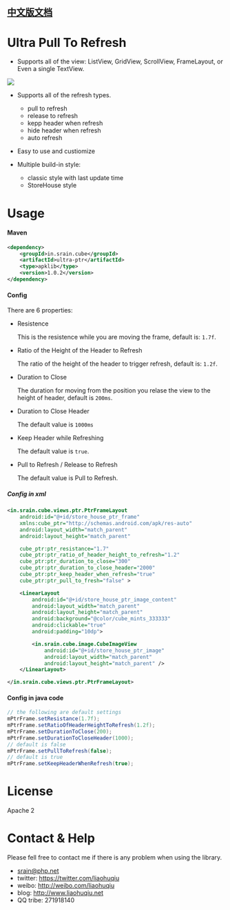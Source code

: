 ## [中文版文档](https://github.com/liaohuqiu/android-CLog/blob/master/README-cn.md)

# Ultra Pull To Refresh

* Supports all of the view: ListView, GridView, ScrollView, FrameLayout, or Even a single TextView.

<div><img src='http://srain-github.qiniudn.com/ultra-ptr/contains-all-of-views.gif'/></div>

* Supports all of the refresh types.
    * pull to refresh
    * release to refresh
    * kepp header when refresh
    * hide header when refresh
    * auto refresh

* Easy to use and custiomize

* Multiple build-in style:

    * classic style with last update time
    * StoreHouse style

# Usage

#### Maven

```xml
<dependency>
    <groupId>in.srain.cube</groupId>
    <artifactId>ultra-ptr</artifactId>
    <type>apklib</type>
    <version>1.0.2</version>
</dependency>
```

#### Config

There are 6 properties:

* Resistence

    This is the resistence while you are moving the frame, default is: `1.7f`.

* Ratio of the Height of the Header to Refresh

    The ratio of the height of the header to trigger refresh, default is: `1.2f`.

* Duration to Close

    The duration for moving from the position you relase the view to the height of header, default is `200ms`.

* Duration to Close Header

    The default value is `1000ms`

* Keep Header while Refreshing

    The default value is `true`.

* Pull to Refresh / Release to Refresh

    The default value is Pull to Refresh.

##### Config in xml

```xml
<in.srain.cube.views.ptr.PtrFrameLayout
    android:id="@+id/store_house_ptr_frame"
    xmlns:cube_ptr="http://schemas.android.com/apk/res-auto"
    android:layout_width="match_parent"
    android:layout_height="match_parent"

    cube_ptr:ptr_resistance="1.7"
    cube_ptr:ptr_ratio_of_header_height_to_refresh="1.2"
    cube_ptr:ptr_duration_to_close="300"
    cube_ptr:ptr_duration_to_close_header="2000"
    cube_ptr:ptr_keep_header_when_refresh="true"
    cube_ptr:ptr_pull_to_fresh="false" >

    <LinearLayout
        android:id="@+id/store_house_ptr_image_content"
        android:layout_width="match_parent"
        android:layout_height="match_parent"
        android:background="@color/cube_mints_333333"
        android:clickable="true"
        android:padding="10dp">

        <in.srain.cube.image.CubeImageView
            android:id="@+id/store_house_ptr_image"
            android:layout_width="match_parent"
            android:layout_height="match_parent" />
    </LinearLayout>

</in.srain.cube.views.ptr.PtrFrameLayout>
```

#### Config in java code

```java
// the following are default settings
mPtrFrame.setResistance(1.7f);
mPtrFrame.setRatioOfHeaderHeightToRefresh(1.2f);
mPtrFrame.setDurationToClose(200);
mPtrFrame.setDurationToCloseHeader(1000);
// default is false
mPtrFrame.setPullToRefresh(false);
// default is true
mPtrFrame.setKeepHeaderWhenRefresh(true);
```


# License

Apache 2

# Contact & Help

Please fell free to contact me if there is any problem when using the library.

* srain@php.net
* twitter: https://twitter.com/liaohuqiu
* weibo: http://weibo.com/liaohuqiu
* blog: http://www.liaohuqiu.net
* QQ tribe: 271918140
